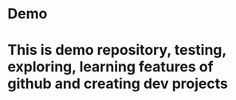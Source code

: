 # Demo
# This is demo repository, testing, exploring, learning features of github and creating dev projects
